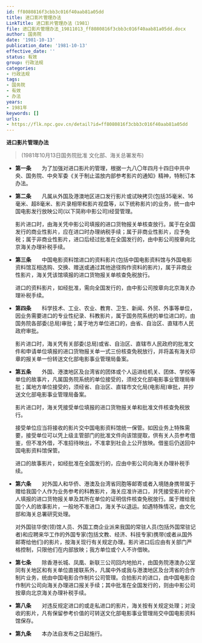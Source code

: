 ```yaml
---
id: ff8080816f3cbb3c016f40aab81a05dd
title: 进口影片管理办法
LinkTitle: 进口影片管理办法（1981）
file: 进口影片管理办法_19811013_ff8080816f3cbb3c016f40aab81a05dd.docx
author: 国务院
date: '1981-10-13'
publication_date: '1981-10-13'
effective_date: ''
status: 有效
group: 行政法规
categories:
- 行政法规
tags:
- 国务院
- 有效
- 办法
years:
- 1981年
keywords: []
urls:
- https://flk.npc.gov.cn/detail?id=ff8080816f3cbb3c016f40aab81a05dd
---
```


**进口影片管理办法**

> (1981年10月13日国务院批准 文化部、海关总署发布)

- **第一条**　　为了加强对进口影片的管理，根据一九八〇年四月十四日中共中央、国务院、中央军委《关于制止滥放内部参考影片的通知》精神，特制订本办法。

- **第二条**　　凡属从外国及港澳地区进口发行影片或试映拷贝(包括35毫米、16毫米、超8毫米、影片录相带和影片视盘等，以下统称影片)的业务，统一由中国电影发行放映公司(以下简称中影公司)经营管理。

  影片进口时，由海关凭中影公司填报的进口货物报关单核查放行。属于在全国发行的商业性影片，应在进口时办理纳税手续；属于非商业性影片，应予免税；属于非商业性影片，进口后经过批准在全国发行的，由中影公司按章向北京海关办理补税手续。

- **第三条**　　中国电影资料馆进口的资料影片(包括中国电影资料馆与外国电影资料馆互相选购、交换、赠送或通过其他途径购作资料的影片)，属于非商业性影片，海关凭该馆填报的进口货物报关单核查免税放行。

  进口的资料影片，如经批准，需向全国发行的，由中影公司按章向北京海关办理补税手续。

- **第四条**　　科学技术、工业、农业、教育、卫生、新闻、外贸、外事等单位，因业务需要进口的专业性纪录、科教影片，属于国务院系统的单位进口的，由国务院各部委(总局)审批；属于地方单位进口的，由省、自治区、直辖市人民政府审批。

  影片进口时，海关凭有关部委(总局)或省、自治区、直辖市人民政府的批准文件和申请单位填报的进口货物报关单一式三份核查免税放行，并将盖有海关印章的报关单一份转送文化部电影事业管理局备案。

- **第五条**　　外国、港澳地区及台湾省的团体或个人运进给机关、团体、学校等单位的故事片，凡属国务院系统的单位接受的，须经文化部电影事业管理局审批；属地方单位接受的，须经省、自治区、直辖市文化局(电影局)审批，并抄送文化部电影事业管理局备案。

  影片进口时，海关凭接受单位填报的进口货物报关单和批准文件核查免税放行。

  接受单位应当将接收的影片交中国电影资料馆统一保管。如因业务上特殊需要，接受单位可以凭上级主管部门的批准文件向该馆提取，供有关人员参考借鉴，但不准外借，不准招待映出，不准拿到社会上公开放映。借鉴后仍送回中国电影资料馆保管。

  进口的故事影片，如经批准在全国发行的，应由中影公司向海关办理补税手续。

- **第六条**　　对外国人和华侨、港澳及台湾省同胞等邮寄或者入境随身携带属于赠给我国个人作为业务参考的科教影片，海关应准许进口，并凭接受影片的个人填报的进口货物报关单及其所在单位的证明信件核查免税放行。属于赠给我国个人的故事影片，一般地不准进口，海关予以退运。如遇特殊情况，由文化部和海关总署研究处理。

  对外国驻华使(领)馆人员、外国工商企业派来我国的常驻人员(包括外国常驻记者)和应聘来华工作的外国专家(包括文教、经济、科技专家)携带(或者从国外邮寄给他们)的影片，按海关现行有关规定办理。影片进口后应由有关部门严格控制，只限他们在内部放映；我方单位或个人不许借映。

- **第七条**　　除香港长城、凤凰、新联三公司回内地拍片，由国务院港澳办公室同有关地区和有关单位直接联系外，凡属中外或我与港澳地区及台湾省的合作制片业务，统由中国电影合作制片公司管理。合拍影片的进口，由中国电影合作制片公司向海关办理进口报关手续；其中批准在全国发行的，则由中影公司按章向北京海关办理补税手续。

- **第八条**　　对违反规定进口的或走私进口的影片，海关按有关规定处理；对没收的影片，凡有保留参考价值的可转送文化部电影事业管理局交中国电影资料馆保存。

- **第九条**　　本办法自发布之日起施行。
